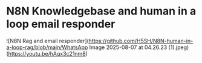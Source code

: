 # N8N Knowledgebase and human in a loop email responder


![N8N Rag and email responder](https://github.com/H5SH/N8N-human-in-a-loop-rag/blob/main/WhatsApp Image 2025-08-07 at 04.26.23 (1).jpeg)
(https://youtu.be/hAqx3c21nm8)